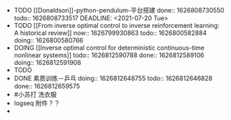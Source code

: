 - TODO [[Donaldson]]-python-pendulum-平台搭建 
  done:: 1626808730550
  todo:: 1626808733517
  DEADLINE: <2021-07-20 Tue>
- TODO [[From inverse optimal control to inverse reinforcement learning: A historical review]]
  now:: 1626799930863
  todo:: 1626800582884
  doing:: 1626800580766
- DOING [[Inverse optimal control for deterministic continuous-time nonlinear systems]]
  todo:: 1626812590788
  done:: 1626812589106
  doing:: 1626812591908
-
  TODO
- DONE 素质训练－乒乓
  doing:: 1626812648755
  todo:: 1626812646828
  done:: 1626812659575
- #小苏打 洗衣服
- logseq 附件？？
-
